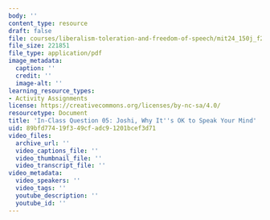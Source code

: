```yaml
---
body: ''
content_type: resource
draft: false
file: courses/liberalism-toleration-and-freedom-of-speech/mit24_150j_f23_question05.pdf
file_size: 221851
file_type: application/pdf
image_metadata:
  caption: ''
  credit: ''
  image-alt: ''
learning_resource_types:
- Activity Assignments
license: https://creativecommons.org/licenses/by-nc-sa/4.0/
resourcetype: Document
title: 'In-Class Question 05: Joshi, Why It''s OK to Speak Your Mind'
uid: 89bfd774-19f3-49cf-adc9-1201bcef3d71
video_files:
  archive_url: ''
  video_captions_file: ''
  video_thumbnail_file: ''
  video_transcript_file: ''
video_metadata:
  video_speakers: ''
  video_tags: ''
  youtube_description: ''
  youtube_id: ''
---
```

